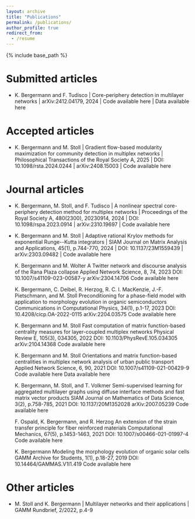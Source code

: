 ```yaml
---
layout: archive
title: "Publications"
permalink: /publications/
author_profile: true
redirect_from:
  - /resume
---
```


{% include base_path %}

Submitted articles
======
  * K. Bergermann and F. Tudisco
  | Core-periphery detection in multilayer networks
  | arXiv:2412.04179, 2024
  | Code available here
  | Data available here

Accepted articles
======
  * K. Bergermann and M. Stoll
  | Gradient flow-based modularity maximization for community detection in multiplex networks
  | Philosophical Transactions of the Royal Society A, 2025
  | DOI: 10.1098/rsta.2024.0244
  | arXiv:2408.15003
  | Code available here

Journal articles
======
  * K. Bergermann, M. Stoll, and F. Tudisco
  | A nonlinear spectral core-periphery detection method for multiplex networks
  | Proceedings of the Royal Society A, 480(2300), 20230914, 2024
  | DOI: 10.1098/rspa.2023.0914
  | arXiv:2310.19697
  | Code available here

  * K. Bergermann and M. Stoll
  | Adaptive rational Krylov methods for exponential Runge--Kutta integrators
  | SIAM Journal on Matrix Analysis and Applications, 45(1), p.744-770, 2024
  | DOI: 10.1137/23M1559439
  | arXiv:2303.09482
  | Code available here

    K. Bergermann and M. Wolter
    A Twitter network and discourse analysis of the Rana Plaza collapse
    Applied Network Science, 8, 74, 2023
    DOI: 10.1007/s41109-023-00587-y
    arXiv:2304.14706
    Code available here

    K. Bergermann, C. Deibel, R. Herzog, R. C. I. MacKenzie, J.-F. Pietschmann, and M. Stoll
    Preconditioning for a phase-field model with application to morphology evolution in organic semiconductors
    Communications in Computational Physics, 34(1), p.1-17, 2023
    DOI: 10.4208/cicp.OA-2022-0115
    arXiv:2204.03575
    Code available here

    K. Bergermann and M. Stoll
    Fast computation of matrix function-based centrality measures for layer-coupled multiplex networks
    Physical Review E, 105(3), 034305, 2022
    DOI: 10.1103/PhysRevE.105.034305
    arXiv:2104.14368
    Code available here

    K. Bergermann and M. Stoll
    Orientations and matrix function-based centralities in multiplex network analysis of urban public transport
    Applied Network Science, 6, 90, 2021
    DOI: 10.1007/s41109-021-00429-9
    Code available here
    Data available here

    K. Bergermann, M. Stoll, and T. Volkmer
    Semi-supervised learning for aggregated multilayer graphs using diffuse interface methods and fast matrix vector products
    SIAM Journal on Mathematics of Data Science, 3(2), p.758-785, 2021
    DOI: 10.1137/20M1352028
    arXiv:2007.05239
    Code available here

    F. Ospald, K. Bergermann, and R. Herzog
    An extension of the strain transfer principle for fiber reinforced materials
    Computational Mechanics, 67(5), p.1453-1463, 2021
    DOI: 10.1007/s00466-021-01997-4
    Code available here

    K. Bergermann
    Modeling the morphology evolution of organic solar cells
    GAMM Archive for Students, 1(1), p.18-27, 2019
    DOI: 10.14464/GAMMAS.V1I1.419
    Code available here

Other articles
======
  * M. Stoll and K. Bergermann
  |  Multilayer networks and their applications
  | GAMM Rundbrief, 2/2022, p.4-9
